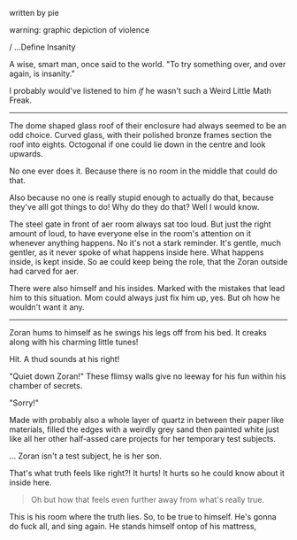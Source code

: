 written by pie 

warning: graphic depiction of violence

/  ...Define Insanity


A wise, smart man, once said to the world.
"To try something over, and over again, is insanity." 


I probably would've listened to him _if_ he wasn't such a Weird Little Math Freak. 
***

The dome shaped glass roof of their enclosure had always seemed to be an odd choice. Curved glass, with their polished bronze frames section the roof into eights. Octogonal if one could lie down in the centre and look upwards. 

No one ever does it. Because there is no room in the middle that could do that. 

Also because no one is really stupid enough to actually do that, because they've alll got things to do! Why do they do that? Well I would know.

The steel gate in front of aer room always sat too loud. But just the right amount of loud, to have everyone else in the room's attention on it whenever anything happens. No it's not a stark reminder. It's gentle, much gentler, as it never spoke of what happens inside here. What happens inside, is kept inside. So ae could keep being the role, that the Zoran outside had carved for aer. 

There were also himself and his insides. Marked with the mistakes that lead him to this situation. Mom could always just fix him up, yes. But oh how he wouldn't want it any. 

*** 
Zoran hums to himself as he swings his legs off from his bed. It creaks along with his charming little tunes! 

Hit. A thud sounds at his right! 

"Quiet down Zoran!" These flimsy walls give no leeway for his fun within his chamber of secrets. 

"Sorry!"

Made with probably also a whole layer of quartz in between their paper like materials, filled the edges with a weirdly grey sand then painted white just like all her other half-assed care projects for her temporary test subjects. 

... Zoran isn't a test subject, he is her son. 

That's what truth feels like right?! It hurts! It hurts so he could know about it inside here.

> Oh but how that feels even further away from what's really true. 

This is his room where the truth lies. So, to be true to himself. He's gonna do fuck all, and sing again. He stands himself ontop of his mattress, 
